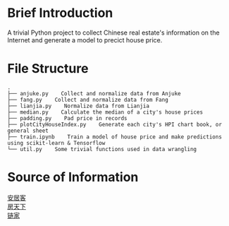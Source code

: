 # Brief Introduction   

A trivial Python project to collect Chinese real estate's information on the Internet and generate a model to precict house price.

# File Structure    
    .
    ├── anjuke.py    Collect and normalize data from Anjuke
    ├── fang.py    Collect and normalize data from Fang
    ├── lianjia.py    Normalize data from Lianjia
    ├── median.py    Calculate the median of a city's house prices   
    ├── padding.py    Pad price in records     
    ├── plotCityHouseIndex.py    Generate each city's HPI chart book, or general sheet     
    ├── train.ipynb    Train a model of house price and make predictions using scikit-learn & Tensorflow
    └── util.py    Some trivial functions used in data wrangling

# Source of Information   

[安居客](https://www.anjuke.com/)    
[房天下](https://www.fang.com/)     
[链家](https://www.lianjia.com)     